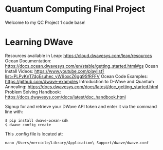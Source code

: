 # Quantum Computing Final Project

Welcome to my QC Project 1 code base!

# Learning DWave

Resources available in Leap: https://cloud.dwavesys.com/leap/resources
Ocean Documentation:  https://docs.ocean.dwavesys.com/en/stable/getting_started.html#gs
Ocean Install Videos:  https://www.youtube.com/playlist?list=PLPvKnT7dgEsuhec_yW9oxcZ6gg9SfRFFV
Ocean Code Examples:  https://github.com/dwave-examples
Introduction to D-Wave and Quantum Annealing: https://docs.dwavesys.com/docs/latest/doc_getting_started.html
Problem Solving Handbook: https://docs.dwavesys.com/docs/latest/doc_handbook.html


Signup for and retrieve your DWave API token and enter it via the command line with:

```
$ pip install dwave-ocean-sdk
$ dwave config create

```

This .config file is located at:

```
nano /Users/mercicle/Library/Application\ Support/dwave/dwave.conf
```
